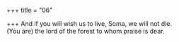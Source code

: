 +++
title = "06"

+++
And if you will wish us to live, Soma, we will not die.  
(You are) the lord of the forest to whom praise is dear.  